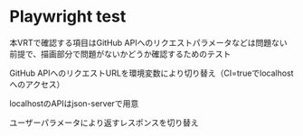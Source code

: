 # Playwright test

本VRTで確認する項目はGitHub APIへのリクエストパラメータなどは問題ない前提で、描画部分で問題がないかどうか確認するためのテスト

GitHub APIへのリクエストURLを環境変数により切り替え（CI=trueでlocalhostへのアクセス）

localhostのAPIはjson-serverで用意

ユーザーパラメータにより返すレスポンスを切り替え

